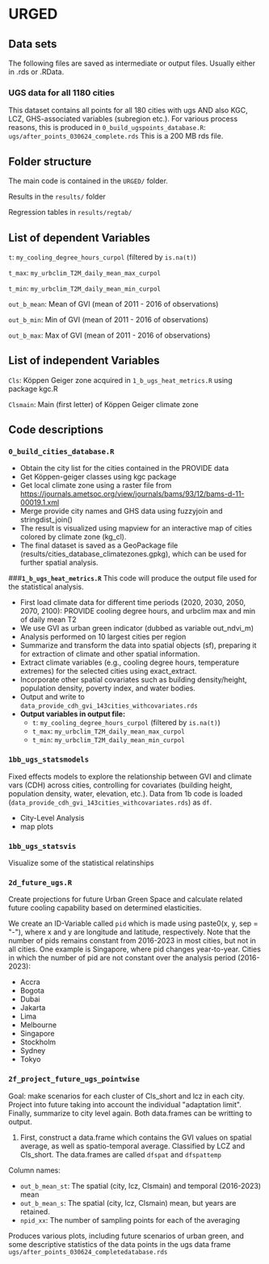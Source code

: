 # URGED
## Data sets
The following files are saved as intermediate or output files. Usually either in .rds or .RData.

### UGS data for all 1180 cities
This dataset contains all points for all 180 cities with ugs AND also KGC, LCZ, GHS-associated variables (subregion etc.). For various process reasons, this is produced in `0_build_ugspoints_database.R`:
`ugs/after_points_030624_complete.rds`
This is a 200 MB rds file.

## Folder structure

The main code is contained in the `URGED/` folder.

Results in the `results/` folder

Regression tables in `results/regtab/`



## List of dependent Variables
`t`: `my_cooling_degree_hours_curpol` (filtered by `is.na(t)`)

`t_max`: `my_urbclim_T2M_daily_mean_max_curpol`

`t_min`: `my_urbclim_T2M_daily_mean_min_curpol`

`out_b_mean`: Mean of GVI (mean of 2011 - 2016 of observations)

`out_b_min`: Min of GVI (mean of 2011 - 2016 of observations)

`out_b_max`: Max of GVI (mean of 2011 - 2016 of observations)

## List of independent Variables
`Cls`: Köppen Geiger zone acquired in `1_b_ugs_heat_metrics.R` using package kgc.R

`Clsmain`: Main (first letter) of Köppen Geiger climate zone
 
## Code descriptions
 
### **`0_build_cities_database.R`**
- Obtain the city list for the cities contained in the PROVIDE data
- Get Köppen-geiger classes using kgc package
- Get local climate zone using a raster file from https://journals.ametsoc.org/view/journals/bams/93/12/bams-d-11-00019.1.xml 
- Merge provide city names and GHS data using fuzzyjoin and stringdist_join()
- The result is visualized using mapview for an interactive map of cities colored by climate zone (kg_cl).
- The final dataset is saved as a GeoPackage file (results/cities_database_climatezones.gpkg), which can be used for further spatial analysis.

###**`1_b_ugs_heat_metrics.R`**
This code will produce the output file used for the statistical analysis.

- First load climate data for different time periods (2020, 2030, 2050, 2070, 2100): PROVIDE cooling degree hours, and urbclim max and min of daily mean T2
- We use GVI as urban green indicator (dubbed as variable out_ndvi_m)
- Analysis performed on 10 largest cities per region
- Summarize and transform the data into spatial objects (sf), preparing it for extraction of climate and other spatial information.
- Extract climate variables (e.g., cooling degree hours, temperature extremes) for the selected cities using exact_extract.
- Incorporate other spatial covariates such as building density/height, population density, poverty index, and water bodies.
- Output and write to `data_provide_cdh_gvi_143cities_withcovariates.rds`
- **Output variables in output file:**
	- `t`: `my_cooling_degree_hours_curpol` (filtered by `is.na(t)`)
	- `t_max`: `my_urbclim_T2M_daily_mean_max_curpol`
	- `t_min`: `my_urbclim_T2M_daily_mean_min_curpol`


### **`1bb_ugs_statsmodels`**
Fixed effects models to explore the relationship between GVI and climate vars (CDH) across cities, controlling for covariates (building height, population density, water, elevation, etc.).
Data from 1b code is loaded (`data_provide_cdh_gvi_143cities_withcovariates.rds`) as `df`.

- City-Level Analysis
- map plots

### **`1bb_ugs_statsvis`**
Visualize some of the statistical relatinships

### `2d_future_ugs.R`
Create projections for future Urban Green Space and calculate related future cooling capability based on determined elasticities.

We create an ID-Variable called `pid` which is made using paste0(x, y, sep = "-"), where x and y are longitude and latitude, respectively.
Note that the number of pids remains constant from 2016-2023 in most cities, but not in all cities. One example is Singapore, where pid changes year-to-year. Cities in which the number of pid are not constant over the analysis period (2016-2023):

* Accra
* Bogota
* Dubai
* Jakarta
* Lima
* Melbourne
* Singapore
* Stockholm
* Sydney
* Tokyo

### `2f_project_future_ugs_pointwise`

Goal: make scenarios for each cluster of Cls_short and lcz in each city. Project into future taking into account the individual "adaptation limit".
Finally, summarize to city level again. Both data.frames can be writting to output.

1) First, construct a data.frame which contains the GVI values on spatial average, as well as spatio-temporal average. Classified by LCZ and Cls_short.
The data.frames are called `dfspat` and `dfspattemp`

Column names:

- `out_b_mean_st`: The spatial (city, lcz, Clsmain) and temporal (2016-2023) mean 
- `out_b_mean_s`: The spatial (city, lcz, Clsmain) mean, but years are retained.
- `npid_xx`: The number of sampling points for each of the averaging

Produces various plots, including future scenarios of urban green, and some descriptive statistics of the data points in the ugs data frame `ugs/after_points_030624_completedatabase.rds`